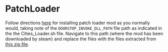 # PatchLoader
Follow directions [here](https://steamcommunity.com/sharedfiles/filedetails/?id=2621916480) for installing patch loader mod as you normally would, taking note of the `DOORSTOP_INVOKE_DLL_PATH` file path as indicated in the the Cities_Loader.sh file. Navigate to this path (where the mod has been downloaded by steam) and replace the files with the files extracted from [this zip file](https://github.com/edwintcloud/PatchLoader-macM1/releases/download/2.1.2/PatchLoader_2_1_2.zip).